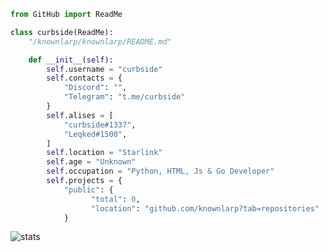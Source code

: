 ```py
from GitHub import ReadMe

class curbside(ReadMe):
    "/knownlarp/knownlarp/README.md"

    def __init__(self):
        self.username = "curbside"
        self.contacts = {
            "Discord": "",
            "Telegram": "t.me/curbside"
        }
        self.alises = [
            "curbside#1337",
            "Leqked#1500",
        ]
        self.location = "Starlink"
        self.age = "Unknown"
        self.occupation = "Python, HTML, Js & Go Developer"
        self.projects = {
            "public": {
                  "total": 0,
                  "location": "github.com/knownlarp?tab=repositories"
            }
```
![stats](https://github-readme-stats.vercel.app/api/?username=knownlarp&title_color=4F8CC9&text_color=2f3136&show_icons=true&bg_color=00000000&hide_border=true&icon_color=4F8CC9&hide_title=true&count_private=true&include_all_commits=true)

